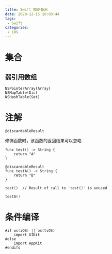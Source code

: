 ```yaml
---
title: Swift 知识备忘
date: 2020-12-15 10:00:44
tags:
 - Swift
categories:
 - iOS
---
```


# 集合

## 弱引用数组

```
NSPointerArray(Array)
NSMapTable(Dic)
NSHashTable(Set)
```

# 注解

`@discardableResult`

修饰函数时，该函数的返回结果可以忽略

```
func test() -> String {
    return "A"
}

@discardableResult
func testA() -> String {
    return "B"
}

test()  // Result of call to 'test()' is unused

testA()
```

# 条件编译

```
#if os(iOS) || os(tvOS)
    import UIKit
#else
    import AppKit
#endifs
```